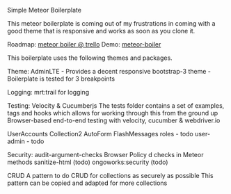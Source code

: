 Simple Meteor Boilerplate 

This meteor boilerplate is coming out of my frustrations in coming with a good theme that is responsive and works as soon as you clone it. 

Roadmap: [meteor boiler @ trello][trello]
Demo: [meteor-boiler][demo]

This boilerplate uses the following themes and packages. 

Theme: AdminLTE
	- Provides a decent responsive bootstrap-3 theme 
	- Boilerplate is tested for 3 breakpoints

Logging:
	mrt:trail for logging

Testing:
	Velocity & Cucumberjs
	The tests folder contains a set of examples, tags and hooks which allows for working through this from the ground up
	Browser-based end-to-end testing with velocity, cucumber & webdriver.io

UserAccounts
Collection2 
AutoForm
FlashMessages
roles - todo
user-admin - todo

Security:
	audit-argument-checks
	Browser Policy d
	checks in Meteor methods
	sanitize-html (todo)
	ongoworks:security (todo)

CRUD
   A pattern to do CRUD for collections as securely as possible
   This pattern can be copied and adapted for more collections

[trello]: https://trello.com/b/grrlZ9pd/meteor-boilerplate
[demo]: http://meteor-boiler.meteor.com

	